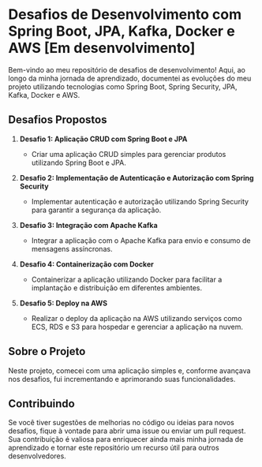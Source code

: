 # Desafios de Desenvolvimento com Spring Boot, JPA, Kafka, Docker e AWS [Em desenvolvimento]

Bem-vindo ao meu repositório de desafios de desenvolvimento! Aqui, ao longo da minha jornada de aprendizado, documentei as evoluções do meu projeto utilizando tecnologias como Spring Boot, Spring Security, JPA, Kafka, Docker e AWS.

## Desafios Propostos

1. **Desafio 1: Aplicação CRUD com Spring Boot e JPA**
   - Criar uma aplicação CRUD simples para gerenciar produtos utilizando Spring Boot e JPA.

2. **Desafio 2: Implementação de Autenticação e Autorização com Spring Security**
   - Implementar autenticação e autorização utilizando Spring Security para garantir a segurança da aplicação.

3. **Desafio 3: Integração com Apache Kafka**
   - Integrar a aplicação com o Apache Kafka para envio e consumo de mensagens assíncronas.

4. **Desafio 4: Containerização com Docker**
   - Containerizar a aplicação utilizando Docker para facilitar a implantação e distribuição em diferentes ambientes.

5. **Desafio 5: Deploy na AWS**
   - Realizar o deploy da aplicação na AWS utilizando serviços como ECS, RDS e S3 para hospedar e gerenciar a aplicação na nuvem.


## Sobre o Projeto

Neste projeto, comecei com uma aplicação simples e, conforme avançava nos desafios, fui incrementando e aprimorando suas funcionalidades.


## Contribuindo

Se você tiver sugestões de melhorias no código ou ideias para novos desafios, fique à vontade para abrir uma issue ou enviar um pull request. Sua contribuição é valiosa para enriquecer ainda mais minha jornada de aprendizado e tornar este repositório um recurso útil para outros desenvolvedores.


